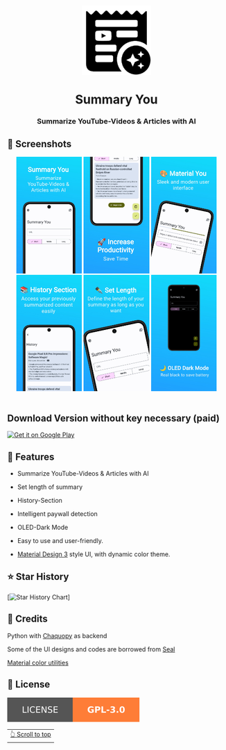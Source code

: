 <div align="center">

<img width="" src=".github/logo.png"  width=160 height=160  align="center">

# Summary You

### Summarize YouTube-Videos & Articles with AI


</div>


## 📱 Screenshots

<div align="center">
<div>
<img src=".github/Screenshots/1.jpg" width="30%" />
<img src=".github/Screenshots/2.jpg" width="30%" />
<img src=".github/Screenshots/3.jpg" width="30%" />
<img src=".github/Screenshots/4.jpg" width="30%" />
<img src=".github/Screenshots/5.jpg" width="30%" />
<img src=".github/Screenshots/6.jpg" width="30%" />

</div>
</div>

<br>

## Download Version without key necessary (paid)

<a href='https://play.google.com/store/apps/details?id=com.talosross.summaryyou'><img alt='Get it on Google Play' src='https://play.google.com/intl/en_us/badges/static/images/badges/en_badge_web_generic.png' width='300'/></a>

## 📖 Features

- Summarize YouTube-Videos & Articles with AI

- Set length of summary

- History-Section
  
- Intelligent paywall detection

- OLED-Dark Mode

- Easy to use and user-friendly.

- [Material Design 3](https://m3.material.io/) style UI, with dynamic color theme.


## ⭐️ Star History

[![Star History Chart](https://api.star-history.com/svg?repos=talosross/SummaryYou&type=Timeline)]


## 🧱 Credits

Python with [Chaquopy](https://github.com/chaquo/chaquopy) as backend

Some of the UI designs and codes are borrowed from [Seal](https://github.com/JunkFood02/Seal)

[Material color utilities](https://github.com/material-foundation/material-color-utilities)


## 📃 License

[<img src="SummaryYouLicense.svg" />](https://github.com/talosross/SummaryYou/blob/master/LICENSE.txt)

<div align="right">
<table><td>
<a href="#start-of-content">👆 Scroll to top</a>
</td></table>
</div>
